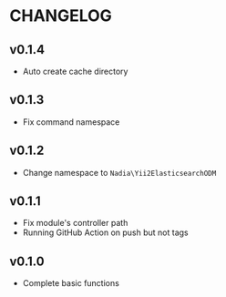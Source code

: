 CHANGELOG
=========

## v0.1.4

- Auto create cache directory
 
## v0.1.3

- Fix command namespace
 
## v0.1.2

- Change namespace to `Nadia\Yii2ElasticsearchODM`

## v0.1.1

- Fix module's controller path
- Running GitHub Action on push but not tags

## v0.1.0

- Complete basic functions
